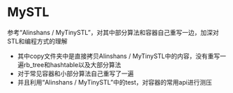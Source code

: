 # MySTL
参考“Alinshans / MyTinySTL”，对其中部分算法和容器自己重写一边，加深对STL和编程方式的理解  
+ 其中copy文件夹中是直接拷贝Alinshans / MyTinySTL中的内容，没有重写一遍rb_tree和hashtable以及大部分算法  
+ 对于常见容器和小部分算法自己重写了一遍  
+ 并且利用“Alinshans / MyTinySTL”中的test，对容器的常用api进行测压  
